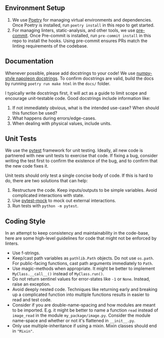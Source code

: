 ## Environment Setup

1. We use [Poetry](https://python-poetry.org/docs/#installation) for managing virtual environments and dependencies.
   Once Poetry is installed, run `poetry install` in this repo to get started.
2. For managing linters, static-analysis, and other tools, we use [pre-commit](https://pre-commit.com/#installation).
   Once Pre-commit is installed, run `pre-commit install` in this repo to install the hooks.
   Using pre-commit ensures PRs match the linting requirements of the codebase.

## Documentation
Whenever possible, please add docstrings to your code!
We use [numpy-style napoleon docstrings](https://sphinxcontrib-napoleon.readthedocs.io/en/latest/#google-vs-numpy).
To confirm docstrings are valid, build the docs by running `poetry run make html` in the `docs/` folder.

I typically write docstrings first, it will act as a guide to limit scope and encourage unit-testable code.
Good docstrings include information like:

1. If not immediately obvious, what is the intended use-case? When should this function be used?
2. What happens during errors/edge-cases.
3. When dealing with physical values, include units.

## Unit Tests
We use the [pytest](https://docs.pytest.org/) framework for unit testing. Ideally, all new code is partnered with
new unit tests to exercise that code. If fixing a bug, consider writing the test first to confirm the existence of the
bug, and to confirm that the new code fixes it.

Unit tests should only test a single concise body of code. If this is hard to do, there are two solutions that can help:
1. Restructure the code. Keep inputs/outputs to be simple variables. Avoid complicated interactions with state.
2. Use [pytest-mock](https://pytest-mock.readthedocs.io/en/latest/) to mock out external interactions.
3. Run tests with `python -m pytest`.

## Coding Style
In an attempt to keep consistency and maintainability in the code-base, here are some high-level guidelines for code that might not be enforced by linters.

* Use f-strings.
* Keep/cast path variables as `pathlib.Path` objects.
  Do not use `os.path`.
  For public-facing functions, cast path arguments immediately to `Path`.
* Use magic-methods when appropriate. It might be better to implement ``MyClass.__call__()`` instead of ``MyClass.run()``.
* Do not return sentinel values for error-states like `-1` or `None`. Instead, raise an exception.
* Avoid deeply nested code. Techniques like returning early and breaking up a complicated function into multiple functions results in easier to read and test code.
* Consider if you are double-name-spacing and how modules are meant to be imported.
  E.g. it might be better to name a function `read` instead of `image_read` in the module `my_package/image.py`.
  Consider the module name-space and whether or not it's flattened in `__init__.py`.
* Only use multiple-inheritance if using a mixin. Mixin classes should end in `"Mixin"`.
